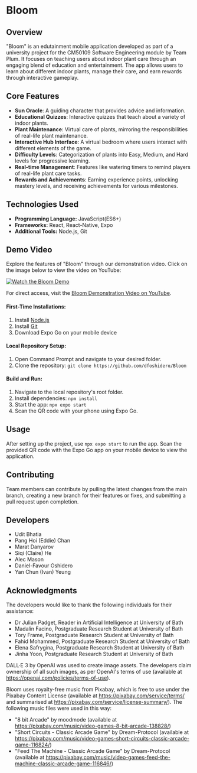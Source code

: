 # Bloom

## Overview

"Bloom" is an edutainment mobile application developed as part of a university project for the CM50109 Software Engineering module by Team Plum. It focuses on teaching users about indoor plant care through an engaging blend of education and entertainment. The app allows users to learn about different indoor plants, manage their care, and earn rewards through interactive gameplay.

## Core Features

- **Sun Oracle**: A guiding character that provides advice and information.
- **Educational Quizzes**: Interactive quizzes that teach about a variety of indoor plants.
- **Plant Maintenance**: Virtual care of plants, mirroring the responsibilities of real-life plant maintenance.
- **Interactive Hub Interface**: A virtual bedroom where users interact with different elements of the game.
- **Difficulty Levels**: Categorization of plants into Easy, Medium, and Hard levels for progressive learning.
- **Real-time Management**: Features like watering timers to remind players of real-life plant care tasks.
- **Rewards and Achievements**: Earning experience points, unlocking mastery levels, and receiving achievements for various milestones.

## Technologies Used
- **Programming Language:** JavaScript(ES6+)
- **Frameworks:** React, React-Native, Expo
- **Additional Tools:** Node.js, Git

## Demo Video
Explore the features of "Bloom" through our demonstration video. Click on the image below to view the video on YouTube:

[![Watch the Bloom Demo](http://img.youtube.com/vi/v2pALOEpWOQ/0.jpg)](http://www.youtube.com/watch?v=v2pALOEpWOQ "Watch the Bloom Demo")

For direct access, visit the [Bloom Demonstration Video on YouTube](http://www.youtube.com/watch?v=v2pALOEpWOQ).


#### First-Time Installations:
1. Install [Node.js](https://nodejs.org/en/download)
2. Install [Git](https://git-scm.com/download/win)
3. Download Expo Go on your mobile device

#### Local Repository Setup:
1. Open Command Prompt and navigate to your desired folder.
2. Clone the repository: `git clone https://github.com/dfoshidero/Bloom`

#### Build and Run:
1. Navigate to the local repository's root folder.
2. Install dependencies: `npm install`
3. Start the app: `npx expo start`
4. Scan the QR code with your phone using Expo Go.

## Usage

After setting up the project, use `npx expo start` to run the app. Scan the provided QR code with the Expo Go app on your mobile device to view the application.

## Contributing

Team members can contribute by pulling the latest changes from the main branch, creating a new branch for their features or fixes, and submitting a pull request upon completion.

## Developers

- Udit Bhatia
- Pang Hoi (Eddie) Chan
- Marat Danyarov
- Siqi (Claire) He
- Alec Mason
- Daniel-Favour Oshidero
- Yan Chun (Ivan) Yeung

## Acknowledgments

The developers would like to thank the following individuals for their assistance:
- Dr Julian Padget, Reader in Artificial Intelligence at University of Bath
- Madalin Facino, Postgraduate Research Student at University of Bath
- Tory Frame, Postgraduate Research Student at University of Bath
- Fahid Mohammed, Postgraduate Research Student at University of Bath
- Elena Safrygina, Postgraduate Research Student at University of Bath
- Jinha Yoon, Postgraduate Research Student at University of Bath

DALL·E 3 by OpenAI was used to create image assets. The developers claim ownership of all such images, as per OpenAI's terms of use (available at https://openai.com/policies/terms-of-use).

Bloom uses royalty-free music from Pixabay, which is free to use under the Pixabay Content License (available at https://pixabay.com/service/terms/ and summarised at https://pixabay.com/service/license-summary/). The following music files were used in this way:
- "8 bit Arcade" by moodmode (available at https://pixabay.com/music/video-games-8-bit-arcade-138828/)
- "Short Circuits - Classic Arcade Game" by Dream-Protocol (available at https://pixabay.com/music/video-games-short-circuits-classic-arcade-game-116824/)
- "Feed The Machine - Classic Arcade Game" by Dream-Protocol (available at https://pixabay.com/music/video-games-feed-the-machine-classic-arcade-game-116846/)
